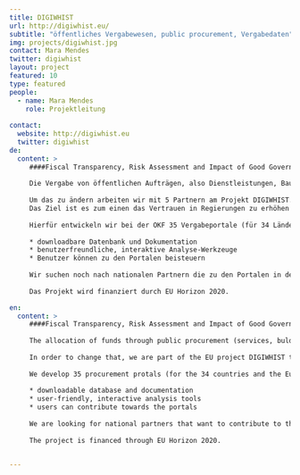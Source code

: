 ```yaml
---
title: DIGIWHIST
url: http://digiwhist.eu/
subtitle: "öffentliches Vergabewesen, public procurement, Vergabedaten"
img: projects/digiwhist.jpg
contact: Mara Mendes
twitter: digiwhist
layout: project
featured: 10
type: featured
people:
  - name: Mara Mendes
    role: Projektleitung
  
contact:
  website: http://digiwhist.eu
  twitter: digiwhist
de:
  content: >
     ####Fiscal Transparency, Risk Assessment and Impact of Good Governance Policies Assessed.
     
     Die Vergabe von öffentlichen Aufträgen, also Dienstleistungen, Bauleistungen und Waren macht einen großen Anteil der Staatsausgaben aus. In der EU sind dies etwa 16% des Bruttoinlandsprodukts. Oft ist die Vergabe dieser Aufträge allerdings nicht besonders Transparent. So können 20-25% des Auftragsvolumens an Korruption verloren gehen. 
     
     Um das zu ändern arbeiten wir mit 5 Partnern am Projekt DIGIWHIST. 
     Das Ziel ist es zum einen das Vertrauen in Regierungen zu erhöhen und zum anderen die Effizienz in der Vergabe von öffentlichen Aufträgen in Europa zu steigern. Hierfür werden systematisch Informationen zur öffentlichen Vergabe gesammelt, strukturiert und analysiert.  
     
     Hierfür entwickeln wir bei der OKF 35 Vergabeportale (für 34 Länder und die Europäische Kommission) die folgende Hauptfunktionen erfüllen: 
     
     * downloadbare Datenbank und Dokumentation 
     * benutzerfreundliche, interaktive Analyse-Werkzeuge 
     * Benutzer können zu den Portalen beisteuern
     
     Wir suchen noch nach nationalen Partnern die zu den Portalen in der Entwicklungsphase beitragen und dabei helfen sie zu implementieren und aufrechtzuerhalten. 
     
     Das Projekt wird finanziert durch EU Horizon 2020. 

en:
  content: >
     ####Fiscal Transparency, Risk Assessment and Impact of Good Governance Policies Assessed.
     
     The allocation of funds through public procurement (services, bulding contracts, and goods) represents a significant share of state expenditure. In the EU, this amounts to about 16% of the GDP. In many cases, the allocation of these contracts is not very transparent. As a result, 20-25% of the volume of orders can be lost to corruption.
     
     In order to change that, we are part of the EU project DIGIWHIST together with 5 partners. On the one hand, we seek to increase the level of trust into the government, on the other, we want to make public procurement in Europe more efficient. To do so, we systematically collect, structure, and analyse information on public procurement.
     
     We develop 35 procurement protals (for the 34 countries and the European Commission) that provide the following main functions:
     
     * downloadable database and documentation
     * user-friendly, interactive analysis tools
     * users can contribute towards the portals
     
     We are looking for national partners that want to contribute to the portals in their development phase and who help to implement and sustain them. 
     
     The project is financed through EU Horizon 2020.

     
---
```


